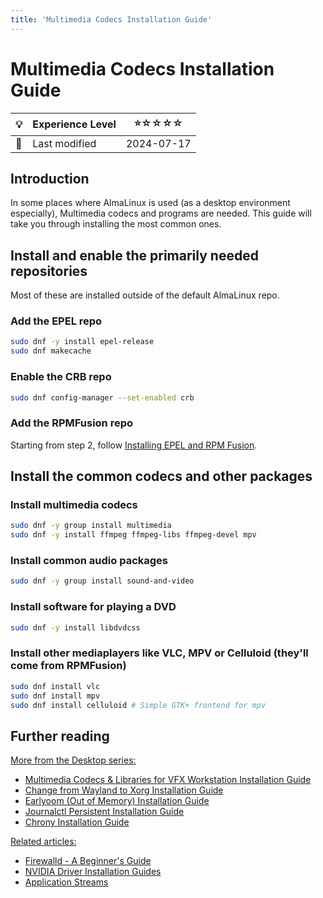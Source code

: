 ```yaml
---
title: 'Multimedia Codecs Installation Guide'
---
```


# Multimedia Codecs Installation Guide

| 💡 | Experience Level  | ⭐☆☆☆☆ |
|--- | --------- | --------|
| 📆 | Last modified | 2024-07-17 |

## Introduction

In some places where AlmaLinux is used (as a desktop environment especially), Multimedia codecs and programs are needed. This guide will take you through installing the most common ones. 

## Install and enable the primarily needed repositories
Most of these are installed outside of the default AlmaLinux repo. 

### Add the EPEL repo
```bash
sudo dnf -y install epel-release
sudo dnf makecache
```
	
### Enable the CRB repo
```bash
sudo dnf config-manager --set-enabled crb
```

### Add the RPMFusion repo
Starting from step 2, follow [Installing EPEL and RPM Fusion](/documentation/epel-and-rpmfusion/).

## Install the common codecs and other packages

### Install multimedia codecs
```bash
sudo dnf -y group install multimedia
sudo dnf -y install ffmpeg ffmpeg-libs ffmpeg-devel mpv
```

### Install common audio packages
```bash
sudo dnf -y group install sound-and-video
```

### Install software for playing a DVD
```bash
sudo dnf -y install libdvdcss
```

### Install other mediaplayers like VLC, MPV or Celluloid (they'll come from RPMFusion)
```bash
sudo dnf install vlc
sudo dnf install mpv
sudo dnf install celluloid # Simple GTK+ frontend for mpv
```
## Further reading

<u>More from the Desktop series:</u>

- [Multimedia Codecs & Libraries for VFX Workstation Installation Guide](desktopseries02)
- [Change from Wayland to Xorg Installation Guide](desktopseries03)
- [Earlyoom (Out of Memory) Installation Guide](desktopseries04)
- [Journalctl Persistent Installation Guide](desktopseries05)
- [Chrony Installation Guide](desktopseries06)

<u>Related articles:</u>

- [Firewalld - A Beginner's Guide](../system/SystemSeriesA02)
- [NVIDIA Driver Installation Guides](/series/nvidia/)   
- [Application Streams](../system/SystemSeriesA01)